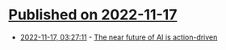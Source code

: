 # [Published on 2022-11-17](index.md)

* [2022-11-17, 03:27:11](https://news.ycombinator.com/item?id=33634570) - [The near future of AI is action-driven](https://jmcdonnell.substack.com/p/the-near-future-of-ai-is-action-driven)
